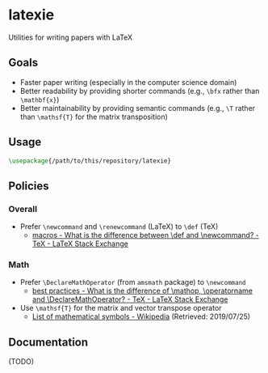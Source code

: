 # latexie

Utilities for writing papers with LaTeX

## Goals

- Faster paper writing (especially in the computer science domain)
- Better readability by providing shorter commands (e.g., `\bfx` rather than `\mathbf{x}`)
- Better maintainability by providing semantic commands (e.g., `\T` rather than `\mathsf{T}` for the matrix transposition)

## Usage

```latex
\usepackage{/path/to/this/repository/latexie}
```

## Policies

### Overall

- Prefer `\newcommand` and `\renewcommand` (LaTeX) to `\def` (TeX)
  - [macros - What is the difference between \def and \newcommand? - TeX - LaTeX Stack Exchange](https://tex.stackexchange.com/questions/655/what-is-the-difference-between-def-and-newcommand)

### Math

- Prefer `\DeclareMathOperator` (from `amsmath` package) to `\newcommand`
  - [best practices - What is the difference of \mathop, \operatorname and \DeclareMathOperator? - TeX - LaTeX Stack Exchange](https://tex.stackexchange.com/questions/84302/what-is-the-difference-of-mathop-operatorname-and-declaremathoperator)
- Use `\mathsf{T}` for the matrix and vector transpose operator
  - [List of mathematical symbols - Wikipedia](https://en.wikipedia.org/wiki/List_of_mathematical_symbols) (Retrieved: 2019/07/25)

## Documentation

(TODO)
